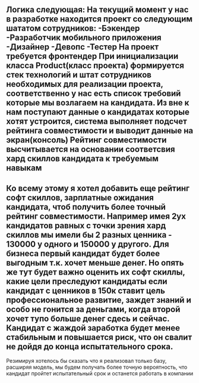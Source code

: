 Логика следующая:
На текущий момент у нас в разработке находится проект со следующим шататом сотрудников:
-Бэкендер
-Разработчик мобильного приложения
-Дизайнер
-Девопс
-Тестер
На проект требуется фронтендер
При инициализации класса Product(класс проекта) формируется стек технологий и штат сотрудников необходимых для реализации проекта, соответственно у нас есть список требовий которые мы возлагаем на кандидата.
Из вне к нам поступают данные о кандидатах которые хотят устроится, система выполняет подсчет рейтинга совместимости и выводит данные на экран(консоль)
Рейтинг совместимости высчитывается на основании соответсвия хард скиллов кандидата к требуемым навыкам
----------------------------------------------
Ко всему этому я хотел добавить еще рейтинг софт скиллов, зарплатные ожидания кандидата, чтоб получить более точный рейтинг совместимости.
Например имея 2ух кандидатов равных с точки зрения хард скиллов мы имели бы 2 разных ценника - 130000 у одного и 150000 у другого. Для бизнеса первый кандидат будет более выгодным т.к. хочет меньше денег.
Но опять же тут будет важно оценить их софт скиллы, какие цели преследуют кандидаты если кандидат с ценников в 150к ставит цель профессиональное развитие, заждет знаний и особо не гонится за деньгами, когда второй хочет тупо больше денег сдесь и сейчас.
Кандидат с жаждой заработка будет менее стабильным и повышается риск, что он свалит не дойдя до конца испытательного срока.
---------------------------------------------
Резимируя хотелось бы сказать что я реализовал только базу, расширяя модель, мы будем получать более точную вероятность, что кандидат пройтет испытательный срок и останется работать в компании
